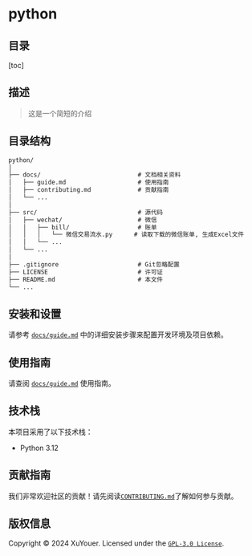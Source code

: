 # python

## 目录

[toc]

## 描述

> 这是一个简短的介绍

## 目录结构

```markdown
python/
│
├── docs/                           # 文档相关资料
│   ├── guide.md                    # 使用指南
│   ├── contributing.md             # 贡献指南
│   └── ...
│
├── src/                            # 源代码
│   ├── wechat/                     # 微信
│   │   ├── bill/                   # 账单
│   │   │   └── 微信交易流水.py      # 读取下载的微信账单, 生成Excel文件
│   │   └── ...
│   └── ...
│
├── .gitignore                      # Git忽略配置
├── LICENSE                         # 许可证
├── README.md                       # 本文件
└── ...

```

## 安装和设置

请参考 [`docs/guide.md`](docs/guide.md) 中的详细安装步骤来配置开发环境及项目依赖。

## 使用指南

请查阅 [`docs/guide.md`](docs/guide.md) 使用指南。

## 技术栈

本项目采用了以下技术栈：
- Python 3.12

## 贡献指南

我们非常欢迎社区的贡献！请先阅读[`CONTRIBUTING.md`](docs/contributing.md)了解如何参与贡献。

## 版权信息

Copyright © 2024 XuYouer. Licensed under the [`GPL-3.0 License`](LICENSE).

